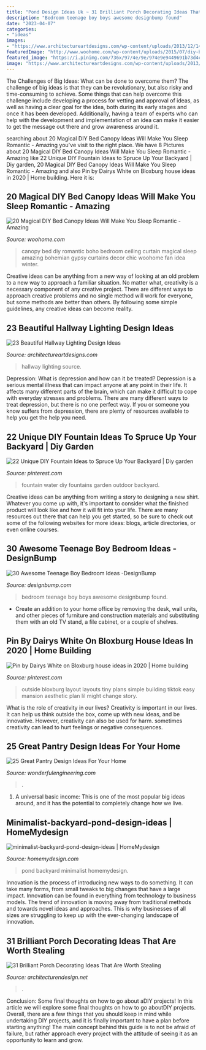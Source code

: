 ```yaml
---
title: "Pond Design Ideas Uk ~ 31 Brilliant Porch Decorating Ideas That Are Worth Stealing"
description: "Bedroom teenage boy boys awesome designbump found"
date: "2023-04-07"
categories:
- "ideas"
images:
- "https://www.architectureartdesigns.com/wp-content/uploads/2013/12/1445.jpg"
featuredImage: "http://www.woohome.com/wp-content/uploads/2015/07/diy-bed-canopy-woohome-7.jpg"
featured_image: "https://i.pinimg.com/736x/97/4e/9e/974e9e9449691b73d4caf8cbee2b1bc5.jpg"
image: "https://www.architectureartdesigns.com/wp-content/uploads/2013/12/1445.jpg"
---
```



The Challenges of Big Ideas: What can be done to overcome them?
The challenge of big ideas is that they can be revolutionary, but also risky and time-consuming to achieve. Some things that can help overcome this challenge include developing a process for vetting and approval of ideas, as well as having a clear goal for the idea, both during its early stages and once it has been developed. Additionally, having a team of experts who can help with the development and implementation of an idea can make it easier to get the message out there and grow awareness around it.

	

		
searching about 20 Magical DIY Bed Canopy Ideas Will Make You Sleep Romantic - Amazing you've visit to the right place. We have 8 Pictures about 20 Magical DIY Bed Canopy Ideas Will Make You Sleep Romantic - Amazing like 22 Unique DIY Fountain Ideas to Spruce Up Your Backyard | Diy garden, 20 Magical DIY Bed Canopy Ideas Will Make You Sleep Romantic - Amazing and also Pin by Dairys White on Bloxburg house ideas in 2020 | Home building. Here it is:
		
    
## 20 Magical DIY Bed Canopy Ideas Will Make You Sleep Romantic - Amazing

<img loading=lazy src="http://www.woohome.com/wp-content/uploads/2015/07/diy-bed-canopy-woohome-7.jpg" onerror="this.onerror=null;this.src='https://tse1.mm.bing.net/th?id=OIP.LZTqIm2eGwprtgqTZqKl4QHaLH&amp;pid=15.1';" alt="20 Magical DIY Bed Canopy Ideas Will Make You Sleep Romantic - Amazing">

_Source: woohome.com_

>canopy bed diy romantic boho bedroom ceiling curtain magical sleep amazing bohemian gypsy curtains decor chic woohome fan idea winter. 

	

Creative ideas can be anything from a new way of looking at an old problem to a new way to approach a familiar situation. No matter what, creativity is a necessary component of any creative project. There are different ways to approach creative problems and no single method will work for everyone, but some methods are better than others. By following some simple guidelines, any creative ideas can become reality.

    
## 23 Beautiful Hallway Lighting Design Ideas

<img loading=lazy src="https://www.architectureartdesigns.com/wp-content/uploads/2013/12/1445.jpg" onerror="this.onerror=null;this.src='https://tse2.mm.bing.net/th?id=OIP.HLk-5LK6_KsmMFwoF-FW4wAAAA&amp;pid=15.1';" alt="23 Beautiful Hallway Lighting Design Ideas">

_Source: architectureartdesigns.com_

>hallway lighting source. 

	

Depression: What is depression and how can it be treated?
Depression is a serious mental illness that can impact anyone at any point in their life. It affects many different parts of the brain, which can make it difficult to cope with everyday stresses and problems. There are many different ways to treat depression, but there is no one perfect way. If you or someone you know suffers from depression, there are plenty of resources available to help you get the help you need.

    
## 22 Unique DIY Fountain Ideas To Spruce Up Your Backyard | Diy Garden

<img loading=lazy src="https://i.pinimg.com/736x/9d/77/05/9d770598da0e5322e4d7a20c2b7a7d34.jpg" onerror="this.onerror=null;this.src='https://tse1.mm.bing.net/th?id=OIP.XxpQmuodH51ffDO3UuN5lQHaKj&amp;pid=15.1';" alt="22 Unique DIY Fountain Ideas to Spruce Up Your Backyard | Diy garden">

_Source: pinterest.com_

>fountain water diy fountains garden outdoor backyard. 

	

Creative ideas can be anything from writing a story to designing a new shirt. Whatever you come up with, it's important to consider what the finished product will look like and how it will fit into your life. There are many resources out there that can help you get started, so be sure to check out some of the following websites for more ideas: blogs, article directories, or even online courses.

    
## 30 Awesome Teenage Boy Bedroom Ideas -DesignBump

<img loading=lazy src="https://cdn.designbump.com/wp-content/uploads/2014/10/teenage-boys-bedroom-ideas-011.jpg" onerror="this.onerror=null;this.src='https://tse1.mm.bing.net/th?id=OIP.Ph94YdNsZQZy8j5MfEVxYAHaLH&amp;pid=15.1';" alt="30 Awesome Teenage Boy Bedroom Ideas -DesignBump">

_Source: designbump.com_

>bedroom teenage boy boys awesome designbump found. 

	

- Create an addition to your home office by removing the desk, wall units, and other pieces of furniture and construction materials and substituting them with an old TV stand, a file cabinet, or a couple of shelves.

    
## Pin By Dairys White On Bloxburg House Ideas In 2020 | Home Building

<img loading=lazy src="https://i.pinimg.com/736x/97/4e/9e/974e9e9449691b73d4caf8cbee2b1bc5.jpg" onerror="this.onerror=null;this.src='https://tse2.mm.bing.net/th?id=OIP.fMpXmw_MMCHes_PUuwP-lwHaNK&amp;pid=15.1';" alt="Pin by Dairys White on Bloxburg house ideas in 2020 | Home building">

_Source: pinterest.com_

>outside bloxburg layout layouts tiny plans simple building tiktok easy mansion aesthetic plan lil might change story. 

	

What is the role of creativity in our lives?
Creativity is important in our lives. It can help us think outside the box, come up with new ideas, and be innovative. However, creativity can also be used for harm. sometimes creativity can lead to hurt feelings or negative consequences.

    
## 25 Great Pantry Design Ideas For Your Home

<img loading=lazy src="https://wonderfulengineering.com/wp-content/uploads/2014/09/25-walk-in-pantry-ideas-13.jpg" onerror="this.onerror=null;this.src='https://tse2.mm.bing.net/th?id=OIP.G7IpnwMd4r5v_vzvgXDhLgHaLJ&amp;pid=15.1';" alt="25 Great Pantry Design Ideas For Your Home">

_Source: wonderfulengineering.com_

>. 

	

1. A universal basic income: This is one of the most popular big ideas around, and it has the potential to completely change how we live.

    
## Minimalist-backyard-pond-design-ideas | HomeMydesign

<img loading=lazy src="https://homemydesign.com/wp-content/uploads/2015/04/minimalist-backyard-pond-design-ideas.jpg" onerror="this.onerror=null;this.src='https://tse1.mm.bing.net/th?id=OIP.cRtsFw4_JxPMgLP95WeUPgHaLH&amp;pid=15.1';" alt="minimalist-backyard-pond-design-ideas | HomeMydesign">

_Source: homemydesign.com_

>pond backyard minimalist homemydesign. 

	

Innovation is the process of introducing new ways to do something. It can take many forms, from small tweaks to big changes that have a large impact. Innovation can be found in everything from technology to business models. The trend of innovation is moving away from traditional methods and towards novel ideas and approaches. This is why businesses of all sizes are struggling to keep up with the ever-changing landscape of innovation.

    
## 31 Brilliant Porch Decorating Ideas That Are Worth Stealing

<img loading=lazy src="https://cdn.architecturendesign.net/wp-content/uploads/2015/07/AD-Small-Porch-Ideas-26.jpg" onerror="this.onerror=null;this.src='https://tse1.mm.bing.net/th?id=OIP.gQcHXMzFM1Es1dThN5g-VgHaJ4&amp;pid=15.1';" alt="31 Brilliant Porch Decorating Ideas That Are Worth Stealing">

_Source: architecturendesign.net_

>. 

	

Conclusion: Some final thoughts on how to go about aDIY projects!
In this article we will explore some final thoughts on how to go aboutDIY projects. Overall, there are a few things that you should keep in mind while undertaking DIY projects, and it is finally important to have a plan before starting anything! The main concept behind this guide is to not be afraid of failure, but rather approach every project with the attitude of seeing it as an opportunity to learn and grow.

